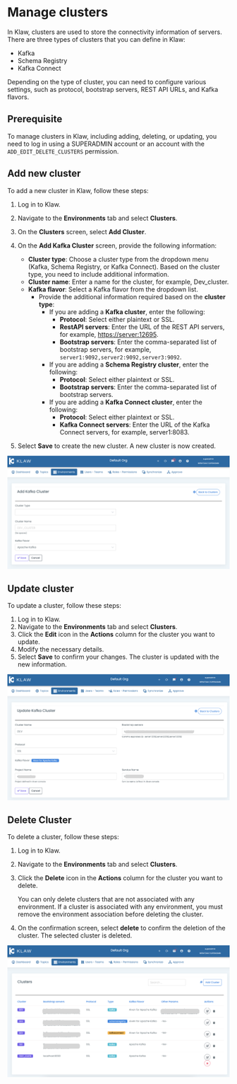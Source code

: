 # Manage clusters

In Klaw, clusters are used to store the connectivity information of
servers. There are three types of clusters that you can define in Klaw:

-   Kafka
-   Schema Registry
-   Kafka Connect

Depending on the type of cluster, you can need to configure various
settings, such as protocol, bootstrap servers, REST API URLs, and Kafka
flavors.

## Prerequisite

To manage clusters in Klaw, including adding, deleting, or updating, you
need to log in using a SUPERADMIN account or an account with the
`ADD_EDIT_DELETE_CLUSTERS` permission.

## Add new cluster

To add a new cluster in Klaw, follow these steps:

1.  Log in to Klaw.
2.  Navigate to the **Environments** tab and select **Clusters**.
3.  On the **Clusters** screen, select **Add Cluster**.
4.  On the **Add Kafka Cluster** screen, provide the following information:

    -   **Cluster type**: Choose a cluster type from the dropdown menu (Kafka, Schema Registry, or Kafka Connect). Based on the cluster type, you need to include additional information.
    -   **Cluster name**: Enter a name for the cluster, for example, Dev_cluster.
    -   **Kafka flavor**: Select a Kafka flavor from the dropdown list.
        -   Provide the additional information required based on the **cluster type**:
            -   If you are adding a **Kafka cluster**, enter the following:
                -   **Protocol**: Select either plaintext or SSL.
                -   **RestAPI servers**: Enter the URL of the REST API servers, for example, <https://server:12695>.
                -   **Bootstrap servers**: Enter the comma-separated list of bootstrap servers, for example, `server1:9092,server2:9092,server3:9092`.
            -   If you are adding a **Schema Registry cluster**, enter the following:
                -   **Protocol**: Select either plaintext or SSL.
                -   **Bootstrap servers**: Enter the comma-separated list of bootstrap servers.
            -   If you are adding a **Kafka Connect cluster**, enter the following:
                -   **Protocol**: Select either plaintext or SSL.
                -   **Kafka Connect servers**: Enter the URL of the Kafka Connect servers, for example, server1:8083.

5.  Select **Save** to create the new cluster. A new cluster is now
    created.

![image](../../static/images/clusters/NewCluster.png)

## Update cluster

To update a cluster, follow these steps:

1.  Log in to Klaw.
2.  Navigate to the **Environments** tab and select **Clusters**.
3.  Click the **Edit** icon in the **Actions** column for the cluster
    you want to update.
4.  Modify the necessary details.
5.  Select **Save** to confirm your changes. The cluster is updated with
    the new information.

![image](../../static/images/clusters/UpdateCluster.png)

## Delete Cluster

To delete a cluster, follow these steps:

1.  Log in to Klaw.
2.  Navigate to the **Environments** tab and select **Clusters**.
3.  Click the **Delete** icon in the **Actions** column for the cluster
    you want to delete.

    You can only delete clusters that are not associated with any  environment. If a cluster is associated with any environment, you must remove the environment association before deleting the cluster.

4.  On the confirmation screen, select **delete** to confirm the deletion of
    the cluster. The selected cluster is deleted.

![image](../../static/images/clusters/Clusters.png)
